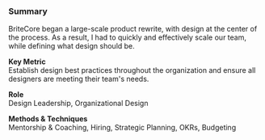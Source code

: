 ### Summary
BriteCore began a large-scale product rewrite, with design at the center of the process. As a result, I had to  quickly and effectively scale our team, while defining what design should be.

**Key Metric**
<br>
Establish design best practices throughout the organization and ensure all designers are meeting their team's needs.

**Role**
<br>
Design Leadership, Organizational Design

**Methods & Techniques**
<br>
Mentorship & Coaching, Hiring, Strategic Planning, OKRs, Budgeting